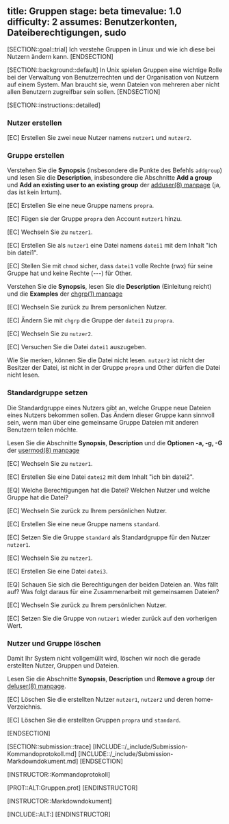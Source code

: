 title: Gruppen
stage: beta
timevalue: 1.0
difficulty: 2
assumes: Benutzerkonten, Dateiberechtigungen, sudo
---

[SECTION::goal::trial]
Ich verstehe Gruppen in Linux und wie ich diese bei Nutzern ändern kann.
[ENDSECTION]

[SECTION::background::default]
In Unix spielen Gruppen eine wichtige Rolle bei der Verwaltung von Benutzerrechten und der 
Organisation von Nutzern auf einem System.
Man braucht sie, wenn Dateien von mehreren aber nicht allen Benutzern zugreifbar sein sollen.
[ENDSECTION]

[SECTION::instructions::detailed]
### Nutzer erstellen

[EC] Erstellen Sie zwei neue Nutzer namens `nutzer1` und `nutzer2`.

### Gruppe erstellen

Verstehen Sie die **Synopsis** (insbesondere die Punkte des Befehls `addgroup`) und lesen Sie die 
**Description**, insbesondere die Abschnitte **Add a group** und 
**Add an existing user to an existing group** der 
[adduser(8) manpage](https://manpages.debian.org/stable/adduser/adduser.8.en.html) 
(ja, das ist kein Irrtum).

[EC] Erstellen Sie eine neue Gruppe namens `propra`.

[EC] Fügen sie der Gruppe `propra` den Account `nutzer1` hinzu.

[EC] Wechseln Sie zu `nutzer1`.

[EC] Erstellen Sie als `nutzer1` eine Datei namens `datei1` mit dem Inhalt "ich bin datei1".

[EC] Stellen Sie mit `chmod` sicher, dass `datei1` volle Rechte (rwx) für seine Gruppe hat
  und keine Rechte (---) für Other.

Verstehen Sie die **Synopsis**, lesen Sie die **Description** (Einleitung reicht) und die **Examples** der
[chgrp(1) manpage](https://linux.die.net/man/1/chgrp)

[EC] Wechseln Sie zurück zu Ihrem personlichen Nutzer.

[EC] Ändern Sie mit `chgrp` die Gruppe der `datei1` zu `propra`.

[EC] Wechseln Sie zu `nutzer2`.

[EC] Versuchen Sie die Datei `datei1` auszugeben.

Wie Sie merken, können Sie die Datei nicht lesen. `nutzer2` ist nicht der Besitzer der Datei, 
ist nicht in der Gruppe `propra` und Other dürfen die Datei nicht lesen.

### Standardgruppe setzen

Die Standardgruppe eines Nutzers gibt an, welche Gruppe neue Dateien eines Nutzers bekommen sollen.
Das Ändern dieser Gruppe kann sinnvoll sein, 
wenn man über eine gemeinsame Gruppe Dateien mit anderen Benutzern teilen möchte.

Lesen Sie die Abschnitte **Synopsis**, **Description** und die **Optionen** **-a, -g, -G** der 
[usermod(8) manpage](https://linux.die.net/man/8/usermod)

[EC] Wechseln Sie zu `nutzer1`.

[EC] Erstellen Sie eine Datei `datei2` mit dem Inhalt "ich bin datei2".

[EQ] Welche Berechtigungen hat die Datei? Welchen Nutzer und welche Gruppe hat die Datei?

[EC] Wechseln Sie zurück zu Ihrem persönlichen Nutzer.

[EC] Erstellen Sie eine neue Gruppe namens `standard`. 

[EC] Setzen Sie die Gruppe `standard` als Standardgruppe für den Nutzer `nutzer1`.

[EC] Wechseln Sie zu `nutzer1`.

[EC] Erstellen Sie eine Datei `datei3`.

[EQ] Schauen Sie sich die Berechtigungen der beiden Dateien an. Was fällt auf? 
  Was folgt daraus für eine Zusammenarbeit mit gemeinsamen Dateien?

[EC] Wechseln Sie zurück zu Ihrem persönlichen Nutzer.

[EC] Setzen Sie die Gruppe von `nutzer1` wieder zurück auf den vorherigen Wert.

### Nutzer und Gruppe löschen

Damit Ihr System nicht vollgemüllt wird, löschen wir noch die gerade erstellten Nutzer, Gruppen und Dateien.

Lesen Sie die Abschnitte **Synopsis**, **Description** und **Remove a group** der 
[deluser(8) manpage](https://manpages.debian.org/stable/adduser/deluser.8.en.html).

[EC] Löschen Sie die erstellten Nutzer `nutzer1`, `nutzer2` und deren home-Verzeichnis.

[EC] Löschen Sie die erstellten Gruppen `propra` und `standard`.

[ENDSECTION]

[SECTION::submission::trace]
[INCLUDE::/_include/Submission-Kommandoprotokoll.md]
[INCLUDE::/_include/Submission-Markdowndokument.md]
[ENDSECTION]

[INSTRUCTOR::Kommandoprotokoll]

[PROT::ALT:Gruppen.prot]
[ENDINSTRUCTOR]

[INSTRUCTOR::Markdowndokument]

[INCLUDE::ALT:]
[ENDINSTRUCTOR]